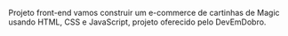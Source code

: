 Projeto front-end vamos construir um e-commerce de cartinhas de Magic usando HTML, CSS e JavaScript, projeto oferecido pelo DevEmDobro.
